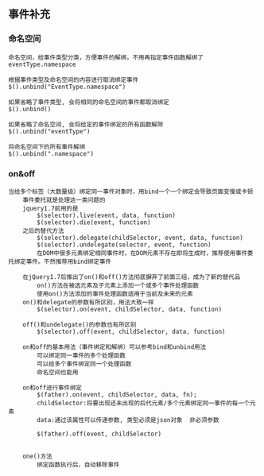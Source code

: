 ## 事件补充

### 命名空间
	
	命名空间，给事件类型分类，方便事件的解绑，不用再指定事件函数解绑了
	eventType.namespace

	根据事件类型及命名空间的内容进行取消绑定事件
	$().unbind("EventType.namespace")

	如果省略了事件类型, 会将相同的命名空间的事件都取消绑定
	$().unbind()

	如果省略了命名空间, 会将给定的事件绑定的所有函数解除
	$().unbind("eventType")

	将命名空间下的所有事件解绑
	$().unbind(".namespace")	

### on&off
	
	当给多个标签（大数量级）绑定同一事件对象时，用bind一个一个绑定会导致页面变慢或卡顿
		事件委托就是处理这一类问题的
		jquery1.7前用的是 
			$(selector).live(event, data, function)
			$(selector).die(event, function)
		之后的替代方法
			$(selector).delegate(childSelector, event, data, function)
			$(selector).undelegate(selector, event, function)
			在DOM中很多元素绑定相同事件时，在DOM元素不存在即将生成时，推荐使用事件委托绑定事件。不然推荐用bind绑定事件

		在jQuery1.7后推出了on()和off()方法彻底摒弃了前面三组，成为了新的替代品
			on()方法在被选元素及子元素上添加一个或多个事件处理函数
			使用on()方法添加的事件处理函数适用于当前及未来的元素
		on()和delegate的参数有所区别，用法大致一样
			$(selector).on(event, childSelector, data, function)

		off()和undelegate()的参数也有所区别
			$(selector).off(event, childSelector, data, function)

		on和off的基本用法（事件绑定和解绑）可以参考bind和unbind用法
			可以绑定同一事件的多个处理函数
			可以给多个事件绑定同一个处理函数
			命名空间也能用

		on和off进行事件绑定
			$(father).on(event, childSelector, data, fn);
			childSelector:将要出现还未出现的后代元素/多个元素绑定同一事件的每一个元素
			data:通过该属性可以传递参数, 类型必须是json对象  非必须参数

			$(father).off(event, childSelector)


		one()方法
			绑定函数执行后，自动移除事件